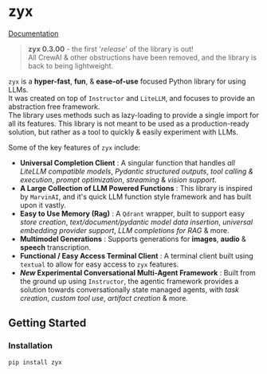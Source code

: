 # **zyx**

[Documentation](https://zyx.hammad.fun)

> **zyx 0.3.00** - the first '*release*' of the library is out! </br>
> All CrewAI & other obstructions have been removed, and the library is back to being lightweight.

<code>zyx</code> is a **hyper-fast**, **fun**, & **ease-of-use** focused Python library for using LLMs. </br>
It was created on top of <code>Instructor</code> and <code>LiteLLM</code>, and focuses to provide an abstraction free framework. </br>
The library uses methods such as lazy-loading to provide a single import for all its features. This library is not meant to be used as a production-ready solution, but rather as a tool to quickly & easily experiment with LLMs. 

Some of the key features of <code>zyx</code> include:


- **Universal Completion Client** : A singular function that handles *all LiteLLM compatible models*, *Pydantic structured outputs*, *tool calling & execution*, *prompt optimization*, *streaming* & *vision support*.
- **A Large Collection of LLM Powered Functions** : This library is inspired by <code>MarvinAI</code>, and it's quick LLM function style framework and has built upon it vastly.
- **Easy to Use Memory (Rag)** : A <code>Qdrant</code> wrapper, built to support easy *store creation*, *text/document/pydantic model data insertion*, *universal embedding provider support*, *LLM completions for RAG* & more.
- **Multimodel Generations** : Supports generations for **images**, **audio** & **speech** transcription.
- **Functional / Easy Access Terminal Client** : A terminal client built using <code>textual</code> to allow for easy access to <code>zyx</code> features.
- ***New* Experimental Conversational Multi-Agent Framework** : Built from the ground up using <code>Instructor</code>, the agentic framework provides a solution towards conversationally state managed agents, with *task creation*, *custom tool use*, *artifact creation* & more.

## **Getting Started**

### Installation

```bash
pip install zyx
```





